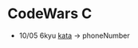 # CodeWars C

- 10/05 6kyu [kata](https://www.codewars.com/kata/525f50e3b73515a6db000b83/c) -> phoneNumber